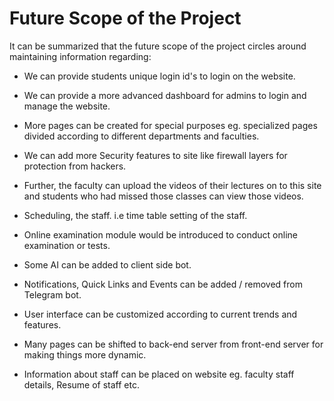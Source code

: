# Future Scope of the Project

It can be summarized that the future scope of the project circles around maintaining information regarding:

- We can provide students unique login id's to login on the website.

- We can provide a more advanced dashboard for admins to login and manage the website.

- More pages can be created for special purposes eg. specialized pages divided according to different departments and faculties.

- We can add more Security features to site like firewall layers for protection from hackers.

- Further, the faculty can upload the videos of their lectures on to this site and students who had missed those classes can view those videos.

- Scheduling, the staff. i.e time table setting of the staff.

- Online examination module would be introduced to conduct online examination or tests.

- Some AI can be added to client side bot.

- Notifications, Quick Links and Events can be added / removed from Telegram bot.

- User interface can be customized according to current trends and features.

- Many pages can be shifted to back-end server from front-end server for making things more dynamic.

- Information about staff can be placed on website eg. faculty staff details, Resume of staff etc.


